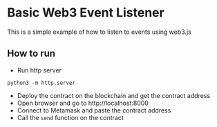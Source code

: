 # Basic Web3 Event Listener

This is a simple example of how to listen to events using web3.js

## How to run

- Run http server
```
python3 -m http.server
```
- Deploy the contract on the blockchain and get the contract address
- Open browser and go to http://localhost:8000
- Connect to Metamask and paste the contract address
- Call the `send` function on the contract